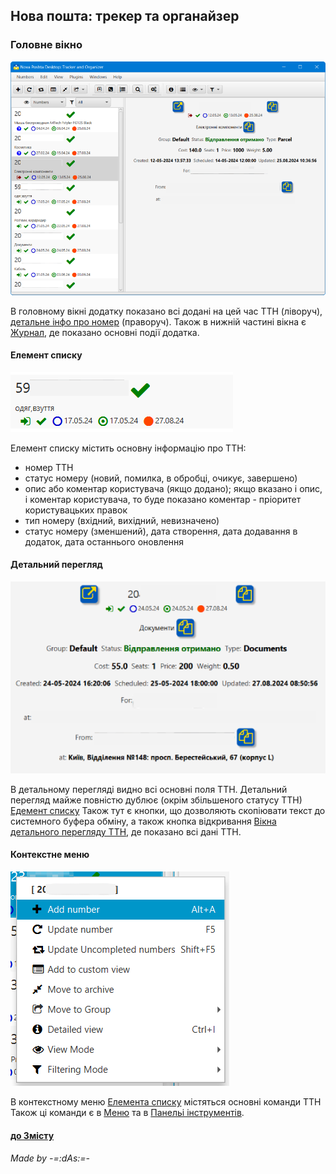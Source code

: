 ## Нова пошта: трекер та органайзер

### Головне вікно
![Main Window](../images/main.png)

В головному вікні додатку показано всі додані на цей час ТТН (ліворуч), [детальне інфо про номер](#detail) (праворуч). Також в нижній частині вікна є [Журнал](log.md), де показано основні події додатка.
#### Елемент списку<a id='element'/>
![Element](../images/list_element.png)

Елемент списку містить основну інформацію про ТТН:
- номер ТТН
- статус номеру (новий, помилка, в обробці, очикує, завершено)
- опис або коментар користувача (якщо додано); якщо вказано і опис, і коментар користувача, то буде показано коментар - пріоритет користувацьких правок
- тип номеру (вхідний, вихідний, невизначено)
- статус номеру (зменшений), дата створення, дата додавання в додаток, дата останнього оновлення
#### Детальний перегляд<a id='detail'/>
![Detailed](../images/detailed_number.png)

В детальному перегляді видно всі основні поля ТТН. Детальний перегляд майже повністю дублює (окрім збільшеного статусу ТТН) [Едемент списку](#element)
Також тут є кнопки, що дозволяють скопіювати текст до системного буфера обміну, а також кнопка відкривання [Вікна детального перегляду ТТН](detail.md), де показано всі дані ТТН.
#### Контекстне меню<a id='context'/>
![Context](../images/context_menu.png)

В контекстному меню [Елемента списку](#element) містяться основні команди ТТН
Також ці команди є в [Меню](menu.md?menu) та в [Панельі інструментів](menu.md?toolbar).

#### [до Змісту](help.md)

###### _Made by -=:dAs:=-_